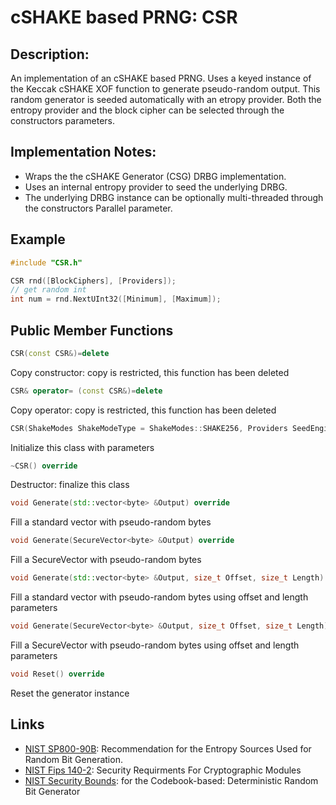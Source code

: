 # cSHAKE based PRNG: CSR

## Description:
An implementation of an cSHAKE based PRNG. 
Uses a keyed instance of the Keccak cSHAKE XOF function to generate pseudo-random output.
This random generator is seeded automatically with an etropy provider.
Both the entropy provider and the block cipher can be selected through the constructors parameters.

## Implementation Notes: 
* Wraps the the cSHAKE Generator (CSG) DRBG implementation. 
* Uses an internal entropy provider to seed the underlying DRBG. 
* The underlying DRBG instance can be optionally multi-threaded through the constructors Parallel parameter.

## Example
```cpp
#include "CSR.h"

CSR rnd([BlockCiphers], [Providers]);
// get random int
int num = rnd.NextUInt32([Minimum], [Maximum]);
```
       
## Public Member Functions
```cpp
CSR(const CSR&)=delete
```
Copy constructor: copy is restricted, this function has been deleted

```cpp
CSR& operator= (const CSR&)=delete
```
Copy operator: copy is restricted, this function has been deleted
 
```cpp
CSR(ShakeModes ShakeModeType = ShakeModes::SHAKE256, Providers SeedEngine = Providers::ACP)
```
Initialize this class with parameters
 
```cpp
~CSR() override
```
Destructor: finalize this class

```cpp
void Generate(std::vector<byte> &Output) override
```
Fill a standard vector with pseudo-random bytes

```cpp
void Generate(SecureVector<byte> &Output) override
```
Fill a SecureVector with pseudo-random bytes

```cpp
void Generate(std::vector<byte> &Output, size_t Offset, size_t Length) override
```
Fill a standard vector with pseudo-random bytes using offset and length parameters

```cpp
void Generate(SecureVector<byte> &Output, size_t Offset, size_t Length) override
```
Fill a SecureVector with pseudo-random bytes using offset and length parameters

```cpp
void Reset() override
```
Reset the generator instance 

## Links

* [NIST SP800-90B](http://csrc.nist.gov/publications/drafts/800-90/draft-sp800-90b.pdf): Recommendation for the Entropy Sources Used for Random Bit Generation.
* [NIST Fips 140-2](http://csrc.nist.gov/publications/fips/fips140-2/fips1402.pdf): Security Requirments For Cryptographic Modules
* [NIST Security Bounds](http://eprint.iacr.org/2006/379.pdf):  for the Codebook-based: Deterministic Random Bit Generator
   
